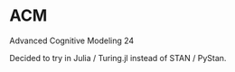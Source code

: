 # ACM
Advanced Cognitive Modeling 24

Decided to try in Julia / Turing.jl instead of STAN / PyStan.
